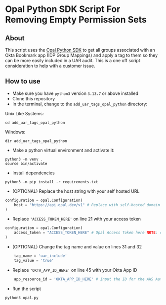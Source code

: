 # Opal Python SDK Script For Removing Empty Permission Sets

## About
This script uses the [Opal Python SDK](https://github.com/opalsecurity/opal-python) to get all groups associated with an Okta Bookmark app (IDP Group Mappings) and apply a tag to them so they can be more easily included in a UAR audit. This is a one off script consideration to help with a customer issue.

## How to use

- Make sure you have `python3` version `3.13.7` or above installed
- Clone this repository
- In the terminal, change to the `add_uar_tags_opal_python` directory:

Unix Like Systems:
```shell
cd add_uar_tags_opal_python
```


Windows:

```shell
dir add_uar_tags_opal_python
```
- Make a python virtual environment and activate it:
```shell
python3 -m venv .
source bin/activate
```
- Install dependencies
```shell
python3 -m pip install -r requirements.txt
```
- (OPTIONAL) Replace the host string with your self hosted URL
```python
configuration = opal.Configuration(
    host = "https://api.opal.dev/v1" # Replace with self-hosted domain (e.g. https://opal.example.com/v1)
)
```
- Replace `'ACCESS_TOKEN_HERE'` on line 21 with your access token

```python
configuration = opal.Configuration(
    access_token = "ACCESS_TOKEN_HERE" # Opal Access Token here NOTE: can not be a read-only token
)
```

- (OPTIONAL) Change the tag name and value on lines 31 and 32

```python
    tag_name = 'uar_include'
    tag_value = 'true'
```

- Replace `'OKTA_APP_ID_HERE'` on line 45 with your Okta App ID

```python
    app_resource_id = 'OKTA_APP_ID_HERE' # Input the ID for the AWS Auto-approvals, Owners, and Approvers App Here
```

- Run the script
```shell
python3 opal.py
```